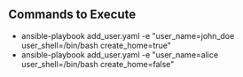 ## Commands to Execute

* ansible-playbook add_user.yaml -e "user_name=john_doe user_shell=/bin/bash create_home=true"
* ansible-playbook add_user.yaml -e "user_name=alice user_shell=/bin/bash create_home=false"
